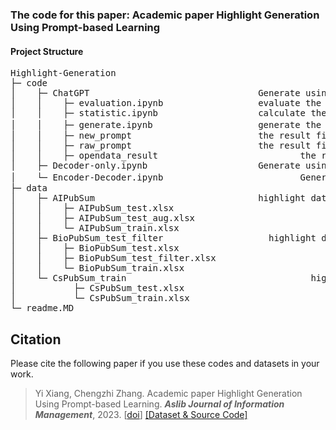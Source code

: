### The code for this paper: Academic paper Highlight Generation Using Prompt-based Learning

#### Project Structure

<pre>
Highlight-Generation
├─ code
│    ├─ ChatGPT                                Generate using chatgpt model
│    │    ├─ evaluation.ipynb                  evaluate the model performance
│    │    ├─ statistic.ipynb                   calculate the basic information of dataset and calculate the demonstration
│    │    ├─ generate.ipynb                    generate the highlight for the provided' abstract, include zero-shot、few-shot setting
│    │    ├─ new_prompt                        the result files of model generation in the new_prompt(check out our paper) situation
│    │    ├─ raw_prompt                        the result files of model generation in the raw_prompt(check out our paper) situation
│    │    ├─ opendata_result				           the result files of model generation in the few-shot setting
│    ├─ Decoder-only.ipynb                     Generate using decoder-only model like gpt2
│    └─ Encoder-Decoder.ipynb				           Generate using encoder-decoder model T5、BARD、FlanT5
├─ data
│    ├─ AIPubSum                               highlight dataset that contains the paper from artificial intelligence field
│    │    ├─ AIPubSum_test.xlsx
│    │    ├─ AIPubSum_test_aug.xlsx
│    │    └─ AIPubSum_train.xlsx
│    ├─ BioPubSum_test_filter	                 highlight dataset that contains the paper from biological field
│    │    ├─ BioPubSum_test.xlsx
│    │    ├─ BioPubSum_test_filter.xlsx
│    │    └─ BioPubSum_train.xlsx
│    └─ CsPubSum_train						             highlight dataset that contains the paper from computer science field
│           ├─ CsPubSum_test.xlsx
│           └─ CsPubSum_train.xlsx
└─ readme.MD
</pre>



## Citation
Please cite the following paper if you use these codes and datasets in your work.

> Yi Xiang, Chengzhi Zhang. Academic paper Highlight Generation Using Prompt-based Learning. ***Aslib Journal of Information Management***, 2023. [[doi]()] [[Dataset & Source Code]](https://github.com/xiangyi-njust/Highlight-Generation)
